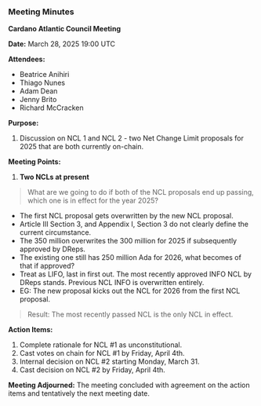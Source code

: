 ### Meeting Minutes

**Cardano Atlantic Council Meeting**

**Date:** March 28, 2025 19:00 UTC

**Attendees:** 
- Beatrice Anihiri
- Thiago Nunes
- Adam Dean
- Jenny Brito
- Richard McCracken

**Purpose:** 
1. Discussion on NCL 1 and NCL 2 - two Net Change Limit proposals for 2025 that are both currently on-chain.

**Meeting Points:**
1. **Two NCLs at present**
>What are we going to do if both of the NCL proposals end up passing, which one is in effect for the year 2025?

 - The first NCL proposal gets overwritten by the new NCL proposal.
 - Article III Section 3, and Appendix I, Section 3 do not clearly define the current circumstance.
 - The 350 million overwrites the 300 million for 2025 if subsequently approved by DReps.
 - The existing one still has 250 million Ada for 2026, what becomes of that if approved?
 - Treat as LIFO, last in first out. The most recently approved INFO NCL by DReps stands. Previous NCL INFO is overwritten entirely.
 - EG: The new proposal kicks out the NCL for 2026 from the first NCL proposal.

>Result: The most recently passed NCL is the only NCL in effect.

**Action Items:**
1. Complete rationale for NCL #1 as unconstitutional.
2. Cast votes on chain for NCL #1 by Friday, April 4th.
3. Internal decision on NCL #2 starting Monday, March 31.
4. Cast decision on NCL #2 by Friday, April 4th.

**Meeting Adjourned:**
The meeting concluded with agreement on the action items and tentatively the next meeting date.
